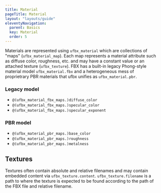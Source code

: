 ```yaml
---
title: Material
pageTitle: Material
layout: "layouts/guide"
eleventyNavigation:
  parent: Basics
  key: Material
  order: 5
---
```


Materials are represented using `ufbx_material` which are collections of "maps" (`ufbx_material_map`).
Each map represents a material attribute such as diffuse color, roughness, etc. and may have a constant
value or an attached texture (`ufbx_texture`). FBX has a built-in legacy Phong-style material model `ufbx_material.fbx` and
a heterogeneous mess of proprietrary PBR materials that ufbx unifies as `ufbx_material.pbr`.

### Legacy model

- `@(ufbx_material_fbx_maps.)diffuse_color`
- `@(ufbx_material_fbx_maps.)specular_color`
- `@(ufbx_material_fbx_maps.)specular_exponent`

### PBR model

- `@(ufbx_material_pbr_maps.)base_color`
- `@(ufbx_material_pbr_maps.)roughness`
- `@(ufbx_material_pbr_maps.)metalness`

## Textures

Textures often contain absolute and relative filenames and may contain embedded content via `ufbx_texture.content`.
`ufbx_texture.filename` is a path to where the texture is expected to be found according to the path of the FBX file
and relative filename.
